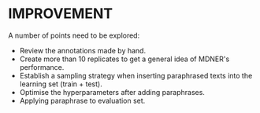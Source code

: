# IMPROVEMENT

A number of points need to be explored:

- Review the annotations made by hand.
- Create more than 10 replicates to get a general idea of MDNER's performance.
- Establish a sampling strategy when inserting paraphrased texts into the learning set (train + test).
- Optimise the hyperparameters after adding paraphrases.
- Applying paraphrase to evaluation set.